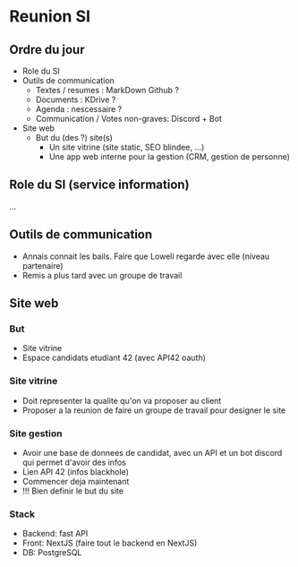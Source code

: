 # Reunion SI

## Ordre du jour
- Role du SI
- Outils de communication
  - Textes / resumes : MarkDown Github ?
  - Documents : KDrive ?
  - Agenda : nescessaire ?
  - Communication / Votes non-graves: Discord + Bot
- Site web
  - But du (des ?) site(s)
    - Un site vitrine (site static, SEO blindee, ...)
    - Une app web interne pour la gestion (CRM, gestion de personne)

## Role du SI (service information)
...

## Outils de communication
- Annais connait les bails. Faire que Lowell regarde avec elle (niveau partenaire)
- Remis a plus tard avec un groupe de travail

## Site web
### But 
- Site vitrine
- Espace candidats etudiant 42 (avec API42 oauth)

### Site vitrine
- Doit representer la qualite qu'on va proposer au client
- Proposer a la reunion de faire un groupe de travail pour designer le site

### Site gestion
- Avoir une base de donnees de candidat, avec un API et un bot discord qui permet d'avoir des infos 
- Lien API 42 (infos blackhole)
- Commencer deja maintenant
- !!! Bien definir le but du site

### Stack
- Backend: fast API
- Front: NextJS (faire tout le backend en NextJS)
- DB: PostgreSQL

